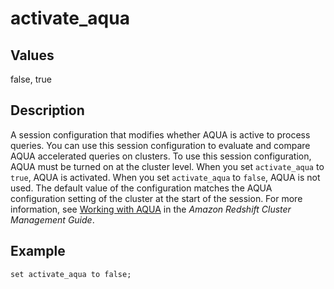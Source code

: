 # activate\_aqua<a name="r_activate_aqua"></a>

## Values<a name="r_activate_aqua-values"></a>

false, true

## Description<a name="description"></a>

A session configuration that modifies whether AQUA is active to process queries\. You can use this session configuration to evaluate and compare AQUA accelerated queries on clusters\. To use this session configuration, AQUA must be turned on at the cluster level\.  When you set `activate_aqua` to `true`, AQUA is activated\. When you set `activate_aqua` to `false`, AQUA is not used\. The default value of the configuration matches the AQUA configuration setting of the cluster at the start of the session\. For more information, see [Working with AQUA](https://docs.aws.amazon.com/redshift/latest/mgmt/managing-cluster-aqua.html) in the *Amazon Redshift Cluster Management Guide*\. 

## Example<a name="r_activate_aqua-example"></a>

```
set activate_aqua to false;
```